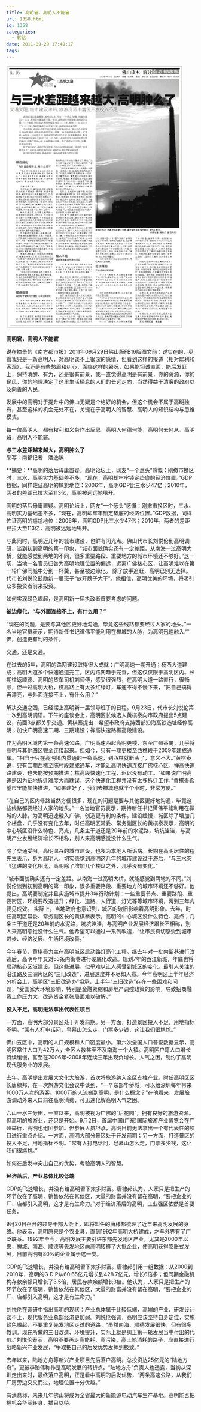 ```yaml
---
title: 高明窘，高明人不能窘
url: 1358.html
id: 1358
categories:
  - 转贴
date: 2011-09-29 17:49:17
tags:
---
```


![](/images/attachments/month_1109/02011929174042.jpg)  
  

**高明窘，高明人不能窘**

  
说在摘录的《南方都市报》2011年09月29日佛山版FB16版图文前：说实在的，尽管我只是一新高明人，对高明谈不上很深的感情，但看到这样的报道（相对犀利和客观），我还是有些愁眉和纠心，面临这样的窘况，如果能坦诚直面，能后发赶上，保持清醒、有为，还是很有前景，我一直觉得高明是有前景，你的资源，你的民风，你的地理决定了这里生活栖息的人们的长远走向，当然得益于清廉的政府以及向善的人民。  
  
发展中的高明对于提升中的佛山无疑是个绝好的机会，但这个机会不属于高明独有，甚至这样的机会无处不在，关键在于高明人的智慧、高明人的知识结构与思维模式。  
  
每一位高明人，都有权利和义务作出反思，高明人何德何能，高明何去何从。高明窘，高明人不能窘。  
  
**与三水差距越来越大，高明肿么了**  
采写：南都记者　潘逸滨  
  
**摘要：**高明的落后毋庸置疑。高明论坛上，网友“一个葱头”感慨：刚撤市换区时，三水、高明实力基础差不多，“现在，高明却牢牢锁定垫底的经济位置。”GDP数据，同样佐证高明的尴尬地位：2006年，高明GDP比三水少47亿；2010年，两者的差距已拉大至113亿，高明被远远地甩开。  
  
高明的落后毋庸置疑。高明论坛上，网友“一个葱头”感慨：刚撤市换区时，三水、高明实力基础差不多，“现在，高明却牢牢锁定垫底的经济位置。”GDP数据，同样佐证高明的尴尬地位：2006年，高明GDP比三水少47亿；2010年，两者的差距已拉大至113亿，高明被远远地甩开。  
  
与此同时，高明近几年的城市建设，也鲜有闪光点。佛山代市长刘悦伦到高明调研，谈到初到高明的第一印象，“城市面貌确实还有一定差距，从南海一过高明大桥，就能感觉到两地的不同，很多重要路段、重要地方的城市环境还不够好。”这一切，当地一名官员归咎为高明地理位置的偏远，远离广佛核心区，让高明难以在第一轮广佛同城中分到一杯羹，甚至被边缘化。 除了放手追赶，高明已别无选择。代市长刘悦伦鼓励新一届班子“放开膀子大干”。他相信，高明优美的环境，将吸引众多投资者前来投资。  
  
如何实现绿色崛起，是高明新一届执政者首要考虑的问题。  
  
**被边缘化，“与外面连接不上，有什么用？”**  
  
“现在的问题，是要与其他区更好地沟通，毕竟这些线路都要经过人家的地头。”一名当地官员表示，期待新任书记谭伟平能利用在禅城的人脉，为高明迅速融入广佛，创造更有利的条件。  
  
交通，还是交通。  
  
在过去的5年，高明的路网建设取得很大成就：广明高速一期开通；杨西大道建成；高明大道多个快速通道完工。区内路网趋于完善，但这仅仅限于高明区内。长期往返顺德、高明的货车司机刘师傅，感受很强烈，在高明大道一路直行，很畅顺，但一过高明大桥，樵高路上有太多红绿灯，车速不得不慢下来，“把自己搞得再漂亮，与外面连接不上，有什么用？”  
  
解决交通之困，已经摆上高明新一届领导班子的日程。9月23日，代市长刘悦伦第一次到高明调研。下午的座谈会上，高明区长候选人黄棋泰向市政府提出5点建议，前面3点都关乎交通。黄棋泰提出：希望市政府支持西部沿海高铁选址经停高明；加快广明高速二期、三期建设；禅高快速路樵高段建设。  
  
作为高明区域内第一条高速公路，广明高速西起高明更楼，东至广州番禺，几乎将高明与其他四区完全连接起来。但如今，只有一期更楼至西樵段于2009年建成通车。“相当于只在高明境内贯通的一条高速，到西樵就断头了，意义不大。”黄棋泰说，只有二期西樵至陈村段建成通车，才能让高明快速连接广佛核心区。禅高快速路建设，也未能按预期推进；樵高段快速化工程，迟迟没有动工。“如果说广明高速是因为征地拆迁难度大而耽误，这个快速化工程并没有太多拆迁工作。”黄棋泰希望市里能加快推进，“如果建好了，我们去禅城也就半个小时，非常方便。”  
  
“在自己的区内修路当然方便很多，现在的问题是要与其他区更好地沟通，毕竟这些线路都要经过人家的地头。”一名当地官员表示，期待新任书记谭伟平能利用在禅城的人脉，为高明迅速融入广佛，创造更有利的条件。建设缓慢，城区除了增加几个楼盘，几乎没有变化去年，时任高明区常委、常务副区长的黄棋泰表示，高明的中心城区没什么特色、亮点，几条主干道还是20年前的水泥路，坑坑洼洼，与高明产业发展经济增长不相称，别人来高明感觉没什么生气。  
  
除了交通受阻，高明温吞的城市建设，也多为本地人所诟病。长期在高明居住的程先生表示，身为高明人，切实感觉到高明这几年的城市建设过于滞后，“与三水突飞猛进的变化相比，高明除了增加几个楼盘之外，几乎没有变化。”  
  
“城市面貌确实还有一定差距。从南海一过高明大桥，就能感觉到两地的不同。”刘悦伦谈到初到高明的第一印象，很多重要路段、重要地方的城市环境还不够好。他提出，高明要制定并且实施城市提升3年行动计划：一些重要节点、重要路段、重要街区，环境要改造提升；绿化、道路、人行道、灯光等等城市环境，两到三年内要见成效。 实际上，当地政府也意识到，城区的破旧影响着高明形象。去年，时任高明区常委、常务副区长的黄棋泰表示，高明的中心城区没什么特色、亮点；几条主干道还是20年前的水泥路，坑坑洼洼，与高明产业发展经济增长不相称，别人来高明感觉没什么生气。他希望可以通过一系列改造，“让市民真切感受到城市进步、经济发展、生活环境改善。”  
  
今年春节，黄棋泰力主在高明城区启动路灯亮化工程。继去年对一批内街巷进行改造后，高明今年又对53条内街巷进行硬底化改造。规划7年的西江新城，年底也将启动核心区域建设。但这些进展，似乎难以让人感受到城区的变化。最引人关注的沿江路及三洲片区的“三旧改造”，进展速度并不尽如人意。今年高明区上半年经济分析会上，高明区“三旧改造办”坦承，上半年“三旧改造”存在一些困难和问题，“受国家大环境影响，特别是金融紧缩和房地产调控政策的影响，导致招商融资工作压力大，改造资金紧张局面难以破解。”  
  
**投入不足，高明无法拿出代表性项目**  
  
一方面，高明大部分景区处于开发前期。另一方面，打造景区投入不足，用地指标不明。“常有人打电话问，皂幕山怎么走，门票多少钱，这让我们很尴尬。”  
  
佛山五区中，高明的人口规模和人口密度最小。第六次全国人口普查数据显示，高明区常住人口为42万人，全区人数甚至不及南海一个大镇。高明区户籍人口增长持续缓慢，甚至在2006年-2008年连续三年出现负增长。人气之困，制约了高明现代服务业的发展。  
  
去年，高明提出发展大文化大旅游，首次将旅游纳入全区支柱产业。时任高明区区长唐棣邦，在一次旅游文化会议中谈到，“一个东部华侨城，可以给深圳每年带来1000万人次的游客。1000万的人流搬到高明，是什么概念？”在他看来，发展旅游调动外来人口前往高明消费，可迅速化解高明人气之困。  
  
六山一水三分田，一直以来，高明被视为广佛的“后花园”，拥有良好的旅游资源。但高明的旅游业，还只是开始。9月2日，首届中国(广东)国际旅游产业博览会在广州举行，高明也组团参加。但参展人员坦承，高明目前无法拿出一个有代表性的项目进行重点介绍。一方面，高明大部分景区处于开发前期；另一方面，打造景区的投入不足，用地指标不明。“常有人打电话问，皂幕山怎么走，门票多少钱，这让我们很尴尬。”  
  
如何在后发中突出自己的优势，考验高明人的智慧。  
  
**经济落后，产业总体比较低端**  
  
GDP的飞速增长，并没有给高明留下太多财富。唐棣邦认为，人家只是把生产的环节放在了高明，销售依然在其他区，大量的财富并没有留在高明，“要把企业的厂、店都引入高明，这才是有生命力。”对于经济落后的高明，工业强区依然是首要任务。  
  
9月20日召开的领导干部大会上，即将卸任的唐棣邦梳理了近年来高明发展的脉络。他表示，高明原来是个农业县，直到1992年高明大桥建成，才与外界有了广泛联系。1992年至今，高明发展主要引进东部先发地区产业，尤其是2000年以来，禅城、南海、顺德等先发地区向高明转移了大批企业，使高明获得膨胀式发展，目前高明有80%的企业属于这一类。  
  
GDP的飞速增长，并没有给高明留下太多财富。唐棣邦引用一组数据：从2000到2010年，高明的G D P从60.65亿元增长到428.7亿元，增长6倍多；但同期金融机构存款余额只增长了3.5倍，居民存款余额增长3倍。他认为，人家只是把生产的环节放在了高明，销售依然在其他区，大量的财富并没有留在高明，“要把企业的厂、店都引入高明，这才是有生命力。”  
  
刘悦伦在调研中指出高明的现状：产业总体属于比较低端，高端的产业、研发设计谈不上，现代服务业总部经济更加弱。刘悦伦强调，高明应该坚持自身定位，实施绿色崛起，不要重复先发地区走过的道路。“虽然南海、顺德发展很快，但有很多教训。现在所做的三旧改造、环境提升，实际上就是纠正第一轮发展当中付出的代价。”刘悦伦表示，高明不要再走高能耗、高污染、高土地消耗的路子，应直接进行战略新兴产业发展，“争取把自己的后发优势发挥到极致。”  
  
去年以来，陆地方舟等新兴产业项目先后落户高明。总投资达25亿元的“陆地方舟”，更被李贻伟称作是高明发展的转折点。“陆地方舟”负责人也透露，当初从深圳走出来时，最终落户高明，正是看中高明的后发优势，“两条高速公路，从我们厂房旁边交叉而过，地理位置十分优越。”  
  
有消息称，未来几年佛山将成为全省最大的新能源电动汽车生产基地。高明能否把握机会华丽转身，拭目以待。